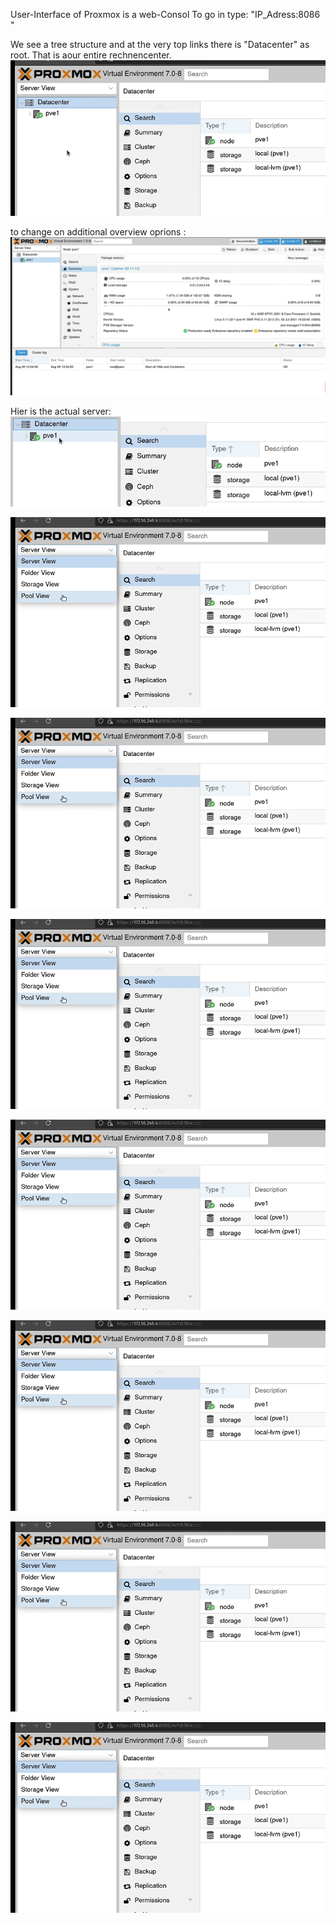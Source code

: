 User-Interface of Proxmox is a web-Consol
To go in type: "IP_Adress:8086 " 

We see a tree structure and at the very top links there is "Datacenter" as root. That is aour entire rechnencenter. 
![local_user_mng2](images/console1.png)


to change on additional overview oprions :
![local_user_mng2](images/console4.png)


Hier is the actual server:
![local_user_mng2](images/console3.png)

![local_user_mng2](images/console2.png)

![local_user_mng2](images/console2.png)

![local_user_mng2](images/console2.png)

![local_user_mng2](images/console2.png)


![local_user_mng2](images/console2.png)


![local_user_mng2](images/console2.png)


![local_user_mng2](images/console2.png)